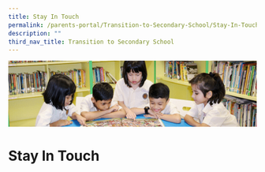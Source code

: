 ```yaml
---
title: Stay In Touch
permalink: /parents-portal/Transition-to-Secondary-School/Stay-In-Touch/
description: ""
third_nav_title: Transition to Secondary School
---
```

![](/images/banner.gif)

  
  
# Stay In Touch